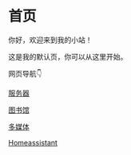 # 首页

你好，欢迎来到我的小站！

这是我的默认页，你可以从这里开始。

网页导航👇

[服务器](http://finchee.site:24859/adminlogin)

[图书馆](http://finchee.site:8083)

[多媒体](http://finchee.site:5244/)

[Homeassistant](http://finchee.site:8123)